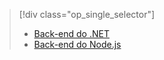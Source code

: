 > [!div class="op_single_selector"]
> * [Back-end do .NET](../articles/app-service-mobile/app-service-mobile-dotnet-backend-how-to-use-server-sdk.md)
> * [Back-end do Node.js](../articles/app-service-mobile/app-service-mobile-node-backend-how-to-use-server-sdk.md)
> 
> 


